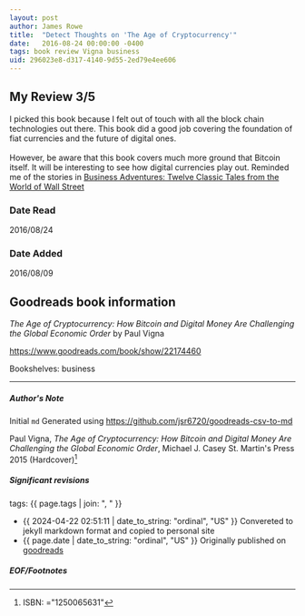 ```yaml
---
layout: post
author: James Rowe
title:  "Detect Thoughts on 'The Age of Cryptocurrency'"
date:   2016-08-24 00:00:00 -0400
tags: book review Vigna business
uid: 296023e8-d317-4140-9d55-2ed79e4ee606
---
```


<!-- highly dependent on how you personally use jekyll templates, and how you want this to show up -->
<!-- escape any jekyll keys with double brackets -->

## My Review 3/5

I picked this book because I felt out of touch with all the block chain technologies out there. This book did a good job covering the foundation of fiat currencies and the future of digital ones.<br/><br/>However, be aware that this book covers much more ground that Bitcoin itself. It will be interesting to see how digital currencies play out. Reminded me of the stories in [Business Adventures: Twelve Classic Tales from the World of Wall Street](https://www.goodreads.com/book/show/22710212)

### Date Read
2016/08/24

### Date Added
2016/08/09

## Goodreads book information

*The Age of Cryptocurrency: How Bitcoin and Digital Money Are Challenging the Global Economic Order* by Paul Vigna

https://www.goodreads.com/book/show/22174460

Bookshelves: business

---

##### Author's Note

Initial `md` Generated using https://github.com/jsr6720/goodreads-csv-to-md

Paul Vigna, *The Age of Cryptocurrency: How Bitcoin and Digital Money Are Challenging the Global Economic Order*, Michael J. Casey St. Martin's Press 2015 (Hardcover)[^1]

##### Significant revisions

tags: {{ page.tags | join: ", " }} <!-- todo move this somewhere -->

- {{ 2024-04-22 02:51:11 | date_to_string: "ordinal", "US" }} Convereted to jekyll markdown format and copied to personal site
- {{ page.date | date_to_string: "ordinal", "US" }} Originally published on [goodreads](https://www.goodreads.com)

##### EOF/Footnotes

[^1]: ISBN: ="1250065631"